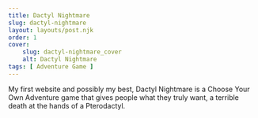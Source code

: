 ```yaml
---
title: Dactyl Nightmare
slug: dactyl-nightmare
layout: layouts/post.njk
order: 1
cover:
    slug: dactyl-nightmare_cover
    alt: Dactyl Nightmare
tags: [ Adventure Game ]
---
```

My first website and possibly my best, Dactyl Nightmare is a Choose Your Own Adventure game that gives people what they truly want, a terrible death at the hands of a Pterodactyl.
